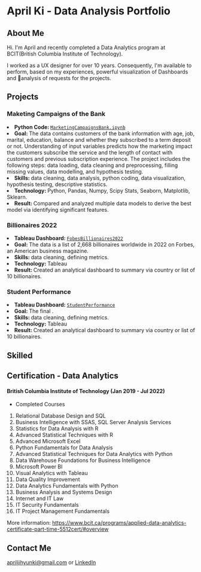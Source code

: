 # April Ki - Data Analysis Portfolio

## About Me
Hi. I'm April and recently completed a Data Analytics program at BCIT(British Columbia Institute of Technology).  

I worked as a UX designer for over 10 years. Consequently, I'm available to perform, based on my experiences, powerful visualization of Dashboards and analysis of requests for the projects. 

## Projects

### Maketing Campaigns of the Bank
<li><strong>Python Code: </strong><a href="https://github.com/AprilKi/Data_Analysis_Portfolio/blob/main/MarketingCampaignsBank.ipynb"><code>MarketingCampaignsBank.ipynb</code></a></li>
<li><strong>Goal: </strong>The data contains customers of the bank information with age, job, marital, education, balance and whether they subscribed to a term deposit or not. Understanding of input variables predicts how the marketing impact the customers subscribe the service and the length of contact with customers and previous subscription experience. The project includes the following steps: data loading, data cleaning and preprocessing, filling missing values, data modelling, and hypothesis testing.</li>
<li><strong>Skills: </strong> data cleaning, data analysis, python coding, data visualization, hypothesis testing, descriptive statistics.</li>
<li><strong>Technology: </strong> Python, Pandas, Numpy, Scipy Stats, Seaborn, Matplotlib, Sklearn.
<li><strong>Result: </strong> Compared and analyzed multiple data models to derive the best model via identifying significant features.</li>

### Billionaires 2022
<li><strong>Tableau Dashboard: </strong><a href="https://public.tableau.com/app/profile/jihyun.ki4896/viz/BILLIONAIRES2022/FobesBillionaires2022"><code>FobesBillionaires2022</code></a></li>
<li><strong>Goal: </strong>The data is a list of 2,668 billionaires worldwide in 2022 on Forbes, an American business magazine. </li>
<li><strong>Skills: </strong> data cleaning, defining metrics.</li>
<li><strong>Technology: </strong> Tableau
<li><strong>Result: </strong> Created an analytical dashboard to summary via country or list of 10 billionaires.</li>

### Student Performance
<li><strong>Tableau Dashboard: </strong><a href="https://public.tableau.com/app/profile/jihyun.ki4896/viz/StudentPerfomance_16594734536610/Student"><code>StudentPerformance</code></a></li>
<li><strong>Goal: </strong>The final .</li>
<li><strong>Skills: </strong> data cleaning, defining metrics.</li>
<li><strong>Technology: </strong> Tableau
<li><strong>Result: </strong> Created an analytical dashboard to summary via country or list of 10 billionaires.</li>

## Skilled


## Certification - Data Analytics
#### British Columbia Institute of Technology (Jan 2019 - Jul 2022)

- Completed Courses
1. Relational Database Design and SQL
2. Business Intelligence with SSAS, SQL Server Analysis Services
3. Statistics for Data Analysis with R
4. Advanced Statistical Techniques with R
5. Advanced Microsoft Excel
6. Python Fundamentals for Data Analysis
7. Advanced Statistical Techniques for Data Analytics with Python
8. Data Warehouse Foundations for Business Intelligence
9. Microsoft Power BI
10. Visual Analytics with Tableau
11. Data Quality Improvement
12. Data Analytics Fundamentals with Python
13. Business Analysis and Systems Design
14. Internet and IT Law
15. IT Security Fundamentals
16. IT Project Management Fundamentals

More information: https://www.bcit.ca/programs/applied-data-analytics-certificate-part-time-5512cert/#overview

## Contact Me
apriljihyunki@gmail.com or <a href="https://www.linkedin.com/in/april-ki-a01277138">LinkedIn</a>
